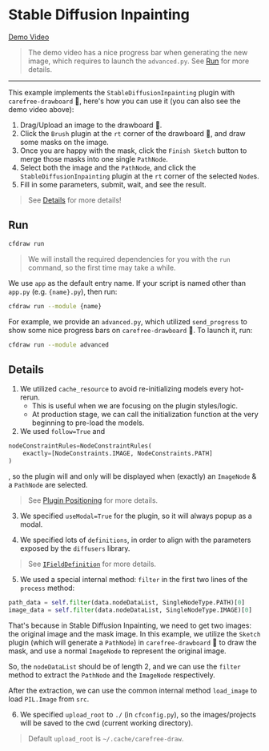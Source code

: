 # Stable Diffusion Inpainting

[Demo Video](https://user-images.githubusercontent.com/15677328/234514648-e026a25a-ea90-4fcd-b94e-55182be69f57.mp4)

> The demo video has a nice progress bar when generating the new image, which requires to launch the `advanced.py`. See [Run](#Run) for more details.

---

This example implements the `StableDiffusionInpainting` plugin with `carefree-drawboard` 🎨, here's how you can use it (you can also see the demo video above):
1. Drag/Upload an image to the drawboard 🎨.
2. Click the `Brush` plugin at the `rt` corner of the drawboard 🎨, and draw some masks on the image.
3. Once you are happy with the mask, click the `Finish Sketch` button to merge those masks into one single `PathNode`.
4. Select both the image and the `PathNode`, and click the `StableDiffusionInpainting` plugin at the `rt` corner of the selected `Node`s.
5. Fill in some parameters, submit, wait, and see the result.

> See [Details](#Details) for more details!

## Run

```bash
cfdraw run
```

> We will install the required dependencies for you with the `run` command, so the first time may take a while.

We use `app` as the default entry name. If your script is named other than `app.py` (e.g. `{name}.py`), then run:

```bash
cfdraw run --module {name}
```

For example, we provide an `advanced.py`, which utilized `send_progress` to show some nice progress bars on `carefree-drawboard` 🎨. To launch it, run:

```bash
cfdraw run --module advanced
```

## Details

1. We utilized `cache_resource` to avoid re-initializing models every hot-rerun.
   * This is useful when we are focusing on the plugin styles/logic.
   * At production stage, we can call the initialization function at the very beginning to pre-load the models.
2. We used `follow=True` and

```python
nodeConstraintRules=NodeConstraintRules(
    exactly=[NodeConstraints.IMAGE, NodeConstraints.PATH]
)
```
, so the plugin will and only will be displayed when (exactly) an `ImageNode` & a `PathNode` are selected.

> See [Plugin Positioning](https://carefree0910.me/carefree-drawboard-doc/docs/plugins/#plugin-positioning) for more details.

3. We specified `useModal=True` for the plugin, so it will always popup as a modal.

4. We specified lots of `definitions`, in order to align with the parameters exposed by the `diffusers` library.

> See [`IFieldDefinition`](https://carefree0910.me/carefree-drawboard-doc/docs/api-reference/Types#ifielddefinition) for more details.

5. We used a special internal method: `filter` in the first two lines of the `process` method:

```python
path_data = self.filter(data.nodeDataList, SingleNodeType.PATH)[0]
image_data = self.filter(data.nodeDataList, SingleNodeType.IMAGE)[0]
```

That's because in Stable Diffusion Inpainting, we need to get two images: the original image and the mask image. In this example, we utilize the `Sketch` plugin (which will generate a `PathNode`) in `carefree-drawboard` 🎨 to draw the mask, and use a normal `ImageNode` to represent the original image.

So, the `nodeDataList` should be of length 2, and we can use the `filter` method to extract the `PathNode` and the `ImageNode` respectively.

After the extraction, we can use the common internal method `load_image` to load `PIL.Image` from `src`.

6. We specified `upload_root` to `./` (in `cfconfig.py`), so the images/projects will be saved to the cwd (current working directory).

> Default `upload_root` is `~/.cache/carefree-draw`.
